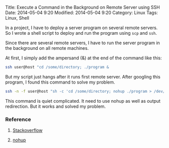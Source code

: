 Title: Execute a Command in the Background on Remote Server using SSH
Date: 2014-05-04 9:20
Modified: 2014-05-04 9:20
Category: Linux
Tags: Linux, Shell

In a project, I have to deploy a server program on several remote servers. So I wrote a shell script to deploy and run the program using `scp` and `ssh`.

Since there are several remote servers, I have to run the server program in the background on all remote machines.

At first, I simply add the ampersand (&) at the end of the command like this:

```bash
ssh user@host "cd /some/directory; ./program &
```

But my script just hangs after it runs first remote server. After googling this program, I found this command to solve my problem.

```bash
ssh -n -f user@host "sh -c 'cd /some/directory; nohup ./program > /dev/null 2>&1 &'"
```
	
This command is quiet complicated. It need to use nohup as well as output redirection. But it works and solved my problem.
	


### Reference

1. [Stackoverflow](http://stackoverflow.com/questions/29142/getting-ssh-to-execute-a-command-in-the-background-on-target-machine)

2. [nohup](http://en.wikipedia.org/wiki/Nohup)

    


